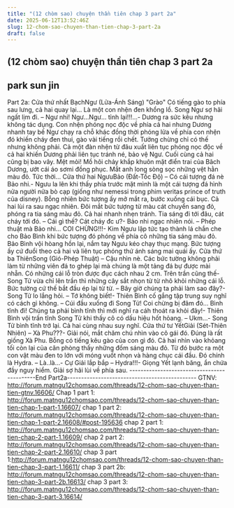 ```yaml
---
title: "(12 chòm sao) chuyện thần tiên chap 3 part 2a"
date: 2025-06-12T13:52:46Z
slug: 12-chom-sao-chuyen-than-tien-chap-3-part-2a
draft: false
---
```


## (12 chòm sao) chuyện thần tiên chap 3 part 2a

## park sun jin

Part 2a:
Cửa thứ nhất
BạchNgư (Lửa-Ánh Sáng)
"Grào"
Có tiếng gào to phía sau lưng, cả hai quay lại… Là một con nhện đen khổng lồ. Song Ngư sợ hãi ngất lịm đi.
– Ngư nhi! Ngư…Ngư… tỉnh lại!!!...- Dương ra sức kêu nhưng không tác dụng. Con nhện phóng nọc độc về phía cả hai nhưng Dương nhanh tay bế Ngư chạy ra chỗ khác đồng thời phóng lửa về phía con nhện đó khiến cháy đen thui, gào vài tiếng rồi chết.
Tưởng chừng chỉ có thế nhưng không phải. Cả một đàn nhện từ đâu xuất liên tục phóng nọc độc về cả hai khiến Dương phải liên tục tránh né, bảo vệ Ngư. Cuối cùng cả hai cũng bị bao vây. Mệt mỏi! Mồ hôi chảy khắp khuôn mặt điển trai của Bãch Dương, ướt cái áo sơmi đồng phục. Mắt anh long sòng sọc những vệt hằn màu đỏ. Tức thời…
Cửa thứ hai
NgưuBảo (Đất-Tốc Độ)
– Có cái tượng đá nè Bảo nhi.- Ngưu la lên khi thấy phía trước mặt mình là một cái tượng đá hình nửa người nửa bò cạp (giống như nemessi trong phim veritas prince of truth của disney). Bỗng nhiên bức tượng ấy mở mắt ra, bước xuống cái bục. Cả hai lùi ra sau ngạc nhiên. Đôi mắt bức tượng từ màu cát chuyển sang đỏ, phóng ra tia sáng màu đỏ. Cả hai nhanh nhẹn tránh. Tia sáng đi tới đâu, cát cháy tới đó.
– Cái gì thế? Cát cháy đc ư?- Bảo nhi ngạc nhiên nói.
– Phép thuật mà Bảo nhi… COI CHỪNG!!!- Kim Ngưu lập tức tạo thành lá chắn che cho Bảo Bình khi bức tượng đó phóng về phía cô những tia sáng màu đỏ. Bảo Bình vội hòang hồn lại, nắm tay Ngưu kéo chạy thục mạng. Bức tượng ấy cứ đuổi theo cả hai và liên tục phóng thứ ánh sáng mai quái ấy.
Cửa thứ ba
ThiênSong (Gió-Phép Thuật)
– Cậu nhìn nè. Các bức tường không phải làm từ những viên đá to ghép lại mà chúng là một tảng đá bự được mài nhẵn. Có những cái lỗ tròn được đục cách nhau 2 cm. Trên trần cũng thế- Song Tử vừa chỉ lên trần thì những cây sắt nhọn từ từ nhô khỏi những cái lỗ. Bức tường cứ thế bắt đầu ép lại từ từ.
– Bây giờ chúng ta phải làm sao đây?- Song Tử lo lắng hỏi.
– Tớ không biết!- Thiên Bình cố gắng tập trung suy nghĩ có cách gì không.
– Cúi đầu xuống đi Song Tử! Coi chừng bị đâm đó… Bình tĩnh đi! Chúng ta phải bình tĩnh thì mới nghĩ ra cáh thoát ra khỏi đây!- Thiên Bình vội trấn tĩnh Song Tử khi thấy cô có dấu hiệu hốt hỏang.
– Ukm…- Song Tử bình tĩnh trở lại. Cả hai cùng nhau suy nghĩ.
Cửa thứ tư
YếtGiải (Sét-Thiên Nhiên)
– Xà Phu???- Giải nói, mắt chăm chú nhìn vào cô gái đó. Đúng là rất giống Xà Phu.
Bỗng có tiếng kêu gào của con gì đó.
Cả hai nhìn vào khỏang tối còn lại của căn phòng thấy những đốm sáng màu đỏ. Từ đó bước ra một con vật màu đen to lớn với móng vuốt nhọn và hàng chục cái đầu. Đó chính là Hydra.
– Là..là…- Cự Giải lắp bắp
– Hydra!!!- Giọng Yết lạnh băng, ẩn chứa đầy nguy hiểm. Giải sợ hãi lùi về phía sau.
--------------------------------------------End Part2a----------------------------------------------
GTNV: http://forum.matngu12chomsao.com/threads/12-chom-sao-chuyen-than-tien-gtnv.16606/
Chap 1 part 1: http://forum.matngu12chomsao.com/threads/12-chom-sao-chuyen-than-tien-chap-1-part-1.16607/
chap 1 part 2: http://forum.matngu12chomsao.com/threads/12-chom-sao-chuyen-than-tien-chap-1-part-2.16608/#post-195636
chap 2 part 1: http://forum.matngu12chomsao.com/threads/12-chom-sao-chuyen-than-tien-chap-2-part-1.16609/
chap 2 part 2: http://forum.matngu12chomsao.com/threads/12-chom-sao-chuyen-than-tien-chap-2-part-2.16610/
chap 3 part 1:http://forum.matngu12chomsao.com/threads/12-chom-sao-chuyen-than-tien-chap-3-part-1.16611/
chap 3 part 2b: http://forum.matngu12chomsao.com/threads/12-chom-sao-chuyen-than-tien-chap-3-part-2b.16613/
chap 3 part 3: http://forum.matngu12chomsao.com/threads/12-chom-sao-chuyen-than-tien-chap-3-part-3.16614/